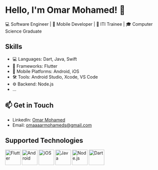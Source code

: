 # Hello, I'm Omar Mohamed! 👋

💻 Software Engineer | 📱 Mobile Developer | 🚀 ITI Trainee | 🎓 Computer Science Graduate


## Skills

- 💻 Languages: Dart, Java, Swift
- 📱 Frameworks: Flutter
- 📲 Mobile Platforms: Android, iOS
- 🛠 Tools: Android Studio, Xcode, VS Code
- ⚙️ Backend: Node.js
- ...

## 📫 Get in Touch

- LinkedIn: [Omar Mohamed]([www.linkedin.com/in/omar-mohamed-318bb5247](https://www.linkedin.com/in/omar-mohamed-318bb5247/))
- Email: omaaaarmohameds@gmail.com

## Supported Technologies

<img src="https://www.vectorlogo.zone/logos/flutterio/flutterio-icon.svg" alt="Flutter" width="50" height="50"/> <img src="https://www.vectorlogo.zone/logos/android/android-icon.svg" alt="Android" width="50" height="50"/> <img src="https://www.vectorlogo.zone/logos/apple/apple-icon.svg" alt="iOS" width="50" height="50"/> <img src="https://www.vectorlogo.zone/logos/java/java-icon.svg" alt="Java" width="50" height="50"/> <img src="https://www.vectorlogo.zone/logos/nodejs/nodejs-icon.svg" alt="Node.js" width="50" height="50"/> <img src="https://www.vectorlogo.zone/logos/dartlang/dartlang-icon.svg" alt="Dart" width="50" height="50"/>

<!--
**Omaar-Mohamed/Omaar-Mohamed** is a ✨ _special_ ✨ repository because its `README.md` (this file) appears on your GitHub profile.

Here are some ideas to get you started:

- 🔭 I’m currently working on ...
- 🌱 I’m currently learning ...
- 👯 I’m looking to collaborate on ...
- 🤔 I’m looking for help with ...
- 💬 Ask me about ...
- 📫 How to reach me: ...
- 😄 Pronouns: ...
- ⚡ Fun fact: ...
-->
